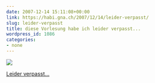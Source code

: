 ```yaml
---
date: 2007-12-14 15:11:08+00:00
link: https://habi.gna.ch/2007/12/14/leider-verpasst/
slug: leider-verpasst
title: diese Vorlesung habe ich leider verpasst...
wordpress_id: 1086
categories:
- none
---
```



 [![](https://static.flickr.com/2163/2110965672_d6cc8575cd_m.jpg)](https://www.flickr.com/photos/habi/2110965672/)
   

 
  [Leider verpasst...](https://www.flickr.com/photos/habi/2110965672/)
    

 




  

